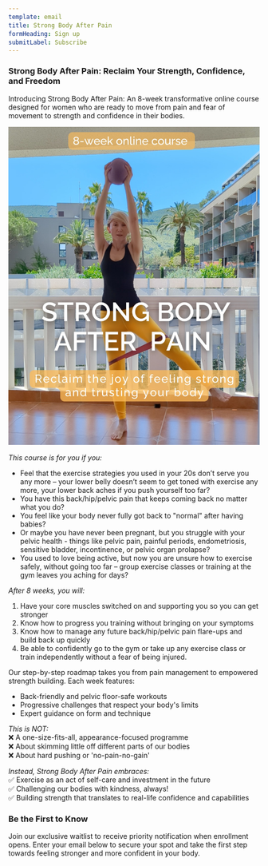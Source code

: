 ```yaml
---
template: email
title: Strong Body After Pain
formHeading: Sign up
submitLabel: Subscribe
---
```


### Strong Body After Pain: Reclaim Your Strength, Confidence, and Freedom

Introducing Strong Body After Pain: An 8-week transformative online course designed for women who are ready to move from pain and fear of movement to strength and confidence in their bodies.  

![alt text](Strong-Body-After-Pain-Yellow.jpg)  

*This course is for you if you:*
- Feel that the exercise strategies you used in your 20s don’t serve you any more – your lower belly doesn’t seem to get toned with exercise any more, your lower back aches if you push yourself too far?
- You have this back/hip/pelvic pain that keeps coming back no matter what you do?
- You feel like your body never fully got back to "normal" after having babies?
- Or maybe you have never been pregnant, but you struggle with your pelvic health - things like pelvic pain, painful periods, endometriosis, sensitive bladder, incontinence, or pelvic organ prolapse?  
- You used to love being active, but now you are unsure how to exercise safely, without going too far – group exercise classes or training at the gym leaves you aching for days?

*After 8 weeks, you will:*
1. Have your core muscles switched on and supporting you so you can get stronger  
2. Know how to progress you training without bringing on your symptoms  
3. Know how to manage any future back/hip/pelvic pain flare-ups and build back up quickly  
4. Be able to confidently go to the gym or take up any exercise class or train independently without a fear of being injured.  

Our step-by-step roadmap takes you from pain management to empowered strength building. Each week features:
- Back-friendly and pelvic floor-safe workouts
- Progressive challenges that respect your body's limits
- Expert guidance on form and technique  
  
*This is NOT:*  
❌ A one-size-fits-all, appearance-focused programme  
❌ About skimming little off different parts of our bodies   
❌ About hard pushing or 'no-pain-no-gain'  

*Instead, Strong Body After Pain embraces:*  
✅ Exercise as an act of self-care and investment in the future  
✅ Challenging our bodies with kindness, always!  
✅ Building strength that translates to real-life confidence and capabilities  

### Be the First to Know

Join our exclusive waitlist to receive priority notification when enrollment opens. Enter your email below to secure your spot and take the first step towards feeling stronger and more confident in your body.
